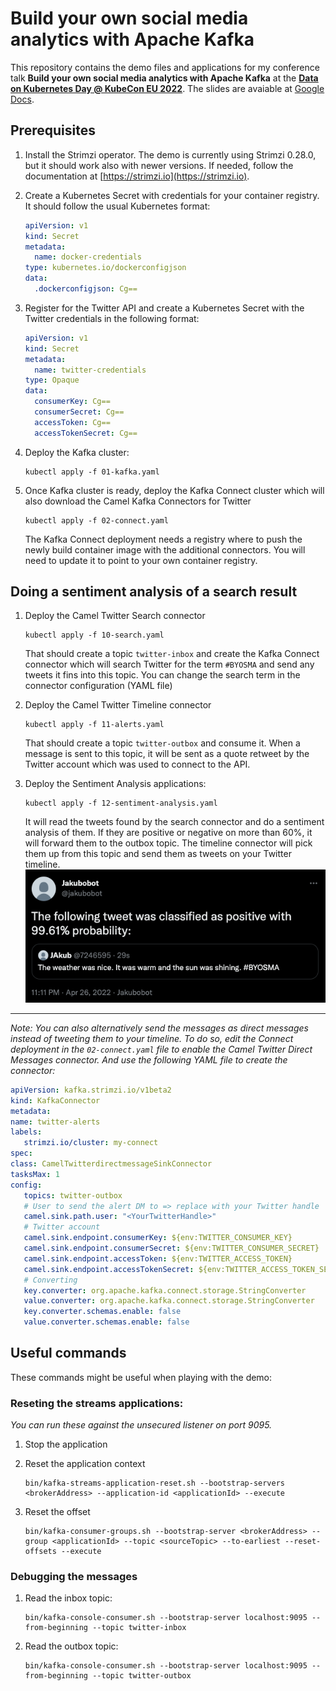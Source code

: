 # Build your own social media analytics with Apache Kafka

This repository contains the demo files and applications for my conference talk **Build your own social media analytics with Apache Kafka** at the **[Data on Kubernetes Day @ KubeCon EU 2022](https://dok.community/dok-day-europe-2022-kubecon/)**. The slides are avaiable at [Google Docs](https://docs.google.com/presentation/d/1TVVhEHwGqSlRULrLTJBKJt3BwyBsbdXbV04JpkF1ugo/edit?usp=sharing).

## Prerequisites

1) Install the Strimzi operator.
   The demo is currently using Strimzi 0.28.0, but it should work also with newer versions.
   If needed, follow the documentation at [https://strimzi.io](https://strimzi.io).

2) Create a Kubernetes Secret with credentials for your container registry.
   It should follow the usual Kubernetes format:
   ```yaml
   apiVersion: v1
   kind: Secret
   metadata:
     name: docker-credentials
   type: kubernetes.io/dockerconfigjson
   data:
     .dockerconfigjson: Cg==
   ```

3) Register for the Twitter API and create a Kubernetes Secret with the Twitter credentials in the following format:
   ```yaml
   apiVersion: v1
   kind: Secret
   metadata:
     name: twitter-credentials
   type: Opaque
   data:
     consumerKey: Cg==
     consumerSecret: Cg==
     accessToken: Cg==
     accessTokenSecret: Cg==
   ```

4) Deploy the Kafka cluster:
   ```
   kubectl apply -f 01-kafka.yaml
   ```

5) Once Kafka cluster is ready, deploy the Kafka Connect cluster which will also download the Camel Kafka Connectors for Twitter
   ```
   kubectl apply -f 02-connect.yaml
   ```
   The Kafka Connect deployment needs a registry where to push the newly build container image with the additional connectors.
   You will need to update it to point to your own container registry.

## Doing a sentiment analysis of a search result

1) Deploy the Camel Twitter Search connector
   ```
   kubectl apply -f 10-search.yaml
   ```
   That should create a topic `twitter-inbox` and create the Kafka Connect connector which will search Twitter for the term `#BYOSMA` and send any tweets it fins into this topic.
   You can change the search term in the connector configuration (YAML file)

2) Deploy the Camel Twitter Timeline connector
   ```
   kubectl apply -f 11-alerts.yaml
   ```
   That should create a topic `twitter-outbox` and consume it.
   When a message is sent to this topic, it will be sent as a quote retweet by the Twitter account which was used to connect to the API.

3) Deploy the Sentiment Analysis applications:
   ```
   kubectl apply -f 12-sentiment-analysis.yaml
   ```
   It will read the tweets found by the search connector and do a sentiment analysis of them.
   If they are positive or negative on more than 60%, it will forward them to the outbox topic.
   The timeline connector will pick them up from this topic and send them as tweets on your Twitter timeline.
   ![Sentiment Analysis](assets/sentiment-analysis.png)

----

_Note: You can also alternatively send the messages as direct messages instead of tweeting them to your timeline._
_To do so, edit the Connect deployment in the `02-connect.yaml` file to enable the Camel Twitter Direct Messages connector._
_And use the following YAML file to create the connector:_
```yaml
apiVersion: kafka.strimzi.io/v1beta2
kind: KafkaConnector
metadata:
name: twitter-alerts
labels:
   strimzi.io/cluster: my-connect
spec:
class: CamelTwitterdirectmessageSinkConnector
tasksMax: 1
config:
   topics: twitter-outbox
   # User to send the alert DM to => replace with your Twitter handle
   camel.sink.path.user: "<YourTwitterHandle>"
   # Twitter account
   camel.sink.endpoint.consumerKey: ${env:TWITTER_CONSUMER_KEY}
   camel.sink.endpoint.consumerSecret: ${env:TWITTER_CONSUMER_SECRET}
   camel.sink.endpoint.accessToken: ${env:TWITTER_ACCESS_TOKEN}
   camel.sink.endpoint.accessTokenSecret: ${env:TWITTER_ACCESS_TOKEN_SECRET}
   # Converting
   key.converter: org.apache.kafka.connect.storage.StringConverter
   value.converter: org.apache.kafka.connect.storage.StringConverter
   key.converter.schemas.enable: false
   value.converter.schemas.enable: false
```

## Useful commands

These commands might be useful when playing with the demo:

### Reseting the streams applications:

_You can run these against the unsecured listener on port 9095._

1) Stop the application

2) Reset the application context
   ```
   bin/kafka-streams-application-reset.sh --bootstrap-servers <brokerAddress> --application-id <applicationId> --execute
   ```

3) Reset the offset
   ```
   bin/kafka-consumer-groups.sh --bootstrap-server <brokerAddress> --group <applicationId> --topic <sourceTopic> --to-earliest --reset-offsets --execute
   ```

### Debugging the messages

1) Read the inbox topic:
   ```
   bin/kafka-console-consumer.sh --bootstrap-server localhost:9095 --from-beginning --topic twitter-inbox
   ```

2) Read the outbox topic:
   ```
   bin/kafka-console-consumer.sh --bootstrap-server localhost:9095 --from-beginning --topic twitter-outbox
   ```